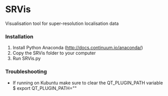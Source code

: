 SRVis
=====

Visualisation tool for super-resolution localisation data

### Installation ###
1. Install Python Anaconda (http://docs.continuum.io/anaconda/)
2. Copy the SRVis folder to your computer
3. Run SRVis.py

### Troubleshooting ###
+ If running on Kubuntu make sure to clear the QT_PLUGIN_PATH variable
	$ export QT_PLUGIN_PATH=""
